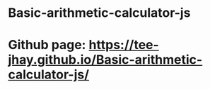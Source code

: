 # Basic-arithmetic-calculator-js
# Github page: https://tee-jhay.github.io/Basic-arithmetic-calculator-js/
